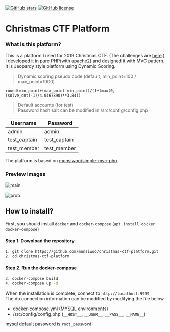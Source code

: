 [![GitHub stars](https://img.shields.io/github/stars/munsiwoo/christmas-ctf-platform.svg)](https://github.com/munsiwoo/christmas-ctf-platform/stargazers)
[![GitHub license](https://img.shields.io/github/license/munsiwoo/christmas-ctf-platform.svg)](https://github.com/munsiwoo/christmas-ctf-platform/blob/master/LICENSE)

# Christmas CTF Platform
### What is this platform?

This is a platform I used for 2019 Christmas CTF. (The challenges are [here](https://github.com/Aleph-Infinite/2019-Christmas-CTF).)  
I developed it in pure PHP(with apache2) and designed it with MVC pattern.  
It is Jeopardy style platform using Dynamic Scoring.  

> Dynamic scoring pseudo code (default, min_point=100 / max_point=1000)

```
round(min_point+(max_point-min_point)/(1+(max(0,(solve_cnt)-1)/4.0467890)**3.84))
```

> Default accounts (for test)  
> Password hash salt can be modified in /src/config/config.php

| Username     | Password     |
| ------------ | ------------ |
| admin        | admin        |
| test_captain | test_captain |
| test_member  | test_member  |

The platform is based on [munsiwoo/simple-mvc-php](https://github.com/munsiwoo/simple-mvc-in-php).

### Preview images

![main](https://i.imgur.com/1Ig5T5D.png)  

![prob](https://i.imgur.com/5VVoIWV.png)

## How to install?

First, you should install `docker` and `docker-compose` (`apt install docker docker-compose`)

#### Step 1. Download the repository.

```bash
1. git clone https://github.com/munsiwoo/christmas-ctf-platform.git
2. cd christmas-ctf-platform
```

#### Step 2. Run the docker-compose

```bash
3. docker-compose build
4. docker-compose up -d
```

When the installation is complete, connect to `http://localhost:9999`   
The db connection information can be modified by modifying the file below.

* docker-compose.yml (MYSQL environments)
* /src/config/config.php (`__HOST__`, `__USER__`, `__PASS__`, `__NAME__`)

mysql default password is `root_password`
